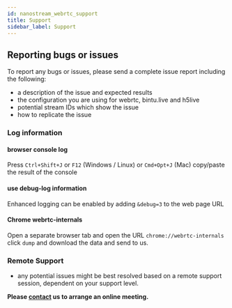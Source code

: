 ```yaml
---
id: nanostream_webrtc_support
title: Support
sidebar_label: Support
---
```


## Reporting bugs or issues 

To report any bugs or issues, please send a complete issue report including the following:

- a description of the issue and expected results
- the configuration you are using for webrtc, bintu.live and h5live
- potential stream IDs which show the issue
- how to replicate the issue



### Log information

#### browser console log

Press `Ctrl+Shift+J` or `F12` (Windows / Linux) or `Cmd+Opt+J` (Mac)
copy/paste the result of the console



#### use debug-log information 

Enhanced logging can be enabled by adding `&debug=3` to the web page URL



#### Chrome webrtc-internals 

Open a separate browser tab and open the URL `chrome://webrtc-internals` click `dump` and download the data and send to us.



### Remote Support 

- any potential issues might be best resolved based on a remote support session,
  dependent on your support level.

**Please [contact](mailto:support@nanocosmos.de) us to arrange an online meeting.**